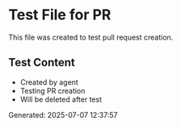 # Test File for PR
This file was created to test pull request creation.

## Test Content
- Created by agent
- Testing PR creation
- Will be deleted after test

Generated: 2025-07-07 12:37:57
